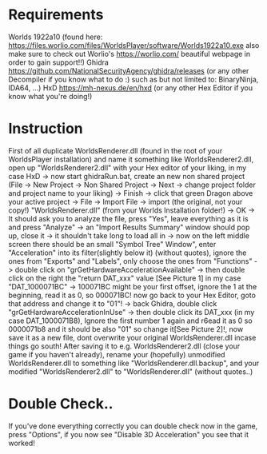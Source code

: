 # Requirements
Worlds 1922a10 (found here: https://files.worlio.com/files/WorldsPlayer/software/Worlds1922a10.exe also make sure to check out Worlio's https://worlio.com/ beautiful webpage in order to gain support!!)
Ghidra https://github.com/NationalSecurityAgency/ghidra/releases (or any other Decompiler if you know what to do :) such as but not limited to: BinaryNinja, IDA64, ...)
HxD https://mh-nexus.de/en/hxd (or any other Hex Editor if you know what you're doing!)
# Instruction
First of all duplicate WorldsRenderer.dll (found in the root of your WorldsPlayer installation) and name it something like WorldsRenderer2.dll, open up "WorldsRenderer2.dll" with your Hex editor of your liking, in my case HxD 
-> now start ghidraRun.bat, create an new non shared project (File -> New Project -> Non Shared Project -> Next -> change project folder and project name to your liking) -> Finish -> click that green Dragon above your active project 
-> File -> Import File -> import (the original, not your copy!) "WorldsRenderer.dll" (from your Worlds Installation folder!) -> OK -> It should ask you to analyze the file, press "Yes", leave everything as it is and press "Analyze" 
-> an "Import Results Summary" window should pop up, close it -> it shouldn't take long to load all in -> now on the left middle screen there should be an small "Symbol Tree" Window", enter "Acceleration" into its filter(slightly below it)
(without quotes), ignore the ones from "Exports" and "Labels", only choose the ones from "Functions" -> double click on "grGetHardwareAccelerationAvailable" -> then double click on the right the "return DAT_xxx" value [See Picture 1] 
in my case "DAT_1000071BC" -> 100071BC might be your first offset, ignore the 1 at the beginning, read it as 0, so 000071BC! now go back to your Hex Editor, goto that address and change it to "01"! -> back Ghidra, double click 
"grGetHardwareAccelerationInUse" -> then double click its DAT_xxx (in my case DAT_1000071B8), Ignore the first number 1 again and r6ead it as 0 so 0000071b8 and it should be also "01" so change it[See Picture 2]!, now save it as a new file,
dont overwrite your original WorldsRenderer.dll incase things go south! After saving it to e.g. WorldsRenderer2.dll (close your game if you haven't already), rename your (hopefully) unmodified WorldsRenderer.dll to something like "WorldsRenderer.dll.backup",
and your modified "WorldsRenderer2.dll" to "WorldsRenderer.dll" (without quotes..)
# Double Check..
If you've done everything correctly you can double check now in the game, press "Options", if you now see "Disable 3D Acceleration" you see that it worked!